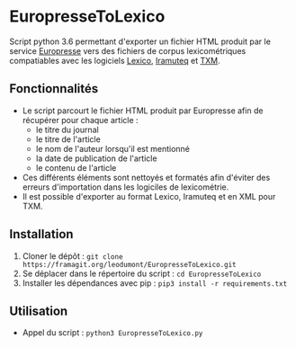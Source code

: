 # EuropresseToLexico

Script python 3.6 permettant d'exporter un fichier HTML produit par le service [Europresse](https://fr.wikipedia.org/wiki/Europresse_(Internet)) vers des fichiers de corpus lexicométriques compatiables avec les logiciels [Lexico](http://www.lexi-co.com/), [Iramuteq](http://www.iramuteq.org/) et [TXM](http://textometrie.ens-lyon.fr/).

## Fonctionnalités

* Le script parcourt le fichier HTML produit par Europresse afin de récupérer pour chaque article :
  * le titre du journal
  * le titre de l'article
  * le nom de l'auteur lorsqu'il est mentionné
  * la date de publication de l'article
  * le contenu de l'article
* Ces différents éléments sont nettoyés et formatés afin d'éviter des erreurs d'importation dans les logiciles de lexicométrie.
* Il est possible d'exporter au format Lexico, Iramuteq et en XML pour TXM.

## Installation

1. Cloner le dépôt :
`git clone https://framagit.org/leodumont/EuropresseToLexico.git`
2. Se déplacer dans le répertoire du script :
`cd EuropresseToLexico`
3. Installer les dépendances avec pip :
`pip3 install -r requirements.txt`

## Utilisation

* Appel du script :
`python3 EuropresseToLexico.py`